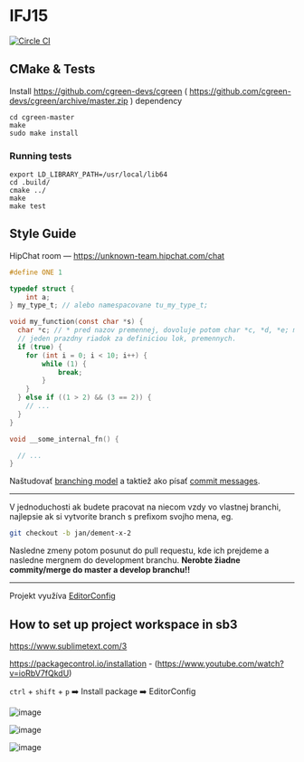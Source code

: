 # IFJ15

[![Circle CI](https://circleci.com/gh/mochja/IFJ15/tree/develop.svg?style=shield&circle-token=bd537238e8a5539e705e90b27d450ac2bbc9092b)](https://circleci.com/gh/mochja/IFJ15/tree/develop)

## CMake & Tests

Install https://github.com/cgreen-devs/cgreen ( https://github.com/cgreen-devs/cgreen/archive/master.zip ) dependency

```
cd cgreen-master
make
sudo make install
```

### Running tests

```
export LD_LIBRARY_PATH=/usr/local/lib64
cd .build/
cmake ../
make
make test
```

## Style Guide

HipChat room — https://unknown-team.hipchat.com/chat

```C
#define ONE 1

typedef struct {
    int a;
} my_type_t; // alebo namespacovane tu_my_type_t;

void my_function(const char *s) {
  char *c; // * pred nazov premennej, dovoluje potom char *c, *d, *e; miesto char* c, *d, *e;
  // jeden prazdny riadok za definiciou lok, premennych.
  if (true) {
    for (int i = 0; i < 10; i++) {
        while (1) {
            break;
        }
    }
  } else if ((1 > 2) && (3 == 2)) {
    // ...
  }
}

void __some_internal_fn() {

  // ...
}
```

Naštudovať [branching model](http://nvie.com/posts/a-successful-git-branching-model/) a taktiež ako písať [commit messages](http://chris.beams.io/posts/git-commit/).

----

V jednoduchosti ak budete pracovat na niecom vzdy vo vlastnej branchi, najlepsie ak si vytvorite branch s prefixom svojho mena, eg.
```sh
git checkout -b jan/dement-x-2
```
Nasledne zmeny potom posunut do pull requestu, kde ich prejdeme a nasledne mergnem do development branchu.
**Nerobte žiadne commity/merge do master a develop branchu!!**

----

Projekt využíva [EditorConfig](http://editorconfig.org/#download)

## How to set up project workspace in sb3

https://www.sublimetext.com/3

https://packagecontrol.io/installation - (https://www.youtube.com/watch?v=ioRbV7fQkdU)

`ctrl` + `shift` + `p` :arrow_right: Install package :arrow_right: EditorConfig

![image](https://cloud.githubusercontent.com/assets/1218946/10567440/6bdf3202-7605-11e5-8ab5-500c0ba8daf9.png)

![image](https://cloud.githubusercontent.com/assets/1218946/10567471/31ffee72-7606-11e5-8748-5cb57d9825fb.png)

![image](https://cloud.githubusercontent.com/assets/1218946/10567482/6e2b24f2-7606-11e5-8d82-f86f9250334a.png)
